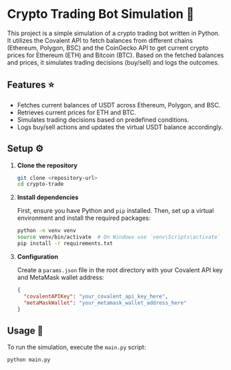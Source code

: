 # Crypto Trading Bot Simulation :robot:

This project is a simple simulation of a crypto trading bot written in Python. It utilizes the Covalent API to fetch balances from different chains (Ethereum, Polygon, BSC) and the CoinGecko API to get current crypto prices for Ethereum (ETH) and Bitcoin (BTC). Based on the fetched balances and prices, it simulates trading decisions (buy/sell) and logs the outcomes.

## Features :star:

- Fetches current balances of USDT across Ethereum, Polygon, and BSC.
- Retrieves current prices for ETH and BTC.
- Simulates trading decisions based on predefined conditions.
- Logs buy/sell actions and updates the virtual USDT balance accordingly.

## Setup :gear:

1. **Clone the repository**

    ```bash
    git clone <repository-url>
    cd crypto-trade
    ```

2. **Install dependencies**

    First, ensure you have Python and `pip` installed. Then, set up a virtual environment and install the required packages:

    ```bash
    python -m venv venv
    source venv/bin/activate  # On Windows use `venv\Scripts\activate`
    pip install -r requirements.txt
    ```

3. **Configuration**

    Create a `params.json` file in the root directory with your Covalent API key and MetaMask wallet address:

    ```json
    {
      "covalentAPIKey": "your_covalent_api_key_here",
      "metaMaskWallet": "your_metamask_wallet_address_here"
    }
    ```

## Usage :rocket:

To run the simulation, execute the `main.py` script:

```bash
python main.py
